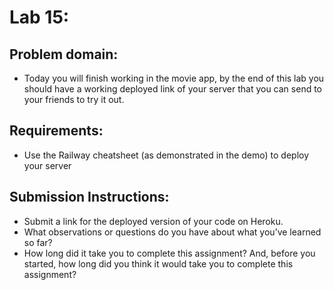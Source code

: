 # Lab 15:

## Problem domain:
* Today you will finish working in the movie app, by the end of this lab you should have a working deployed link of your server that you can send to your friends to try it out.

## Requirements:
* Use the Railway cheatsheet (as demonstrated in the demo) to deploy your server

## Submission Instructions:
- Submit a link for the deployed version of your code on Heroku.
- What observations or questions do you have about what you’ve learned so far?
- How long did it take you to complete this assignment? And, before you started, how long did you think it would take you to complete this assignment?